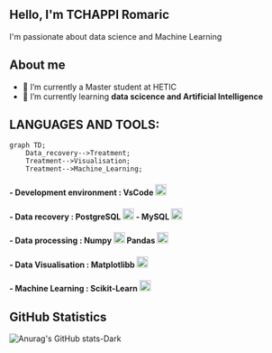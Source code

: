 ## Hello, I'm TCHAPPI Romaric
I'm passionate about data science and Machine Learning<br>

## About me
- 🔭 I’m currently a Master student at HETIC
- 🌱 I’m currently learning **data scicence and Artificial Intelligence**

## LANGUAGES AND TOOLS:
```mermaid
graph TD;
    Data_recovery-->Treatment;
    Treatment-->Visualisation;
    Treatment-->Machine_Learning;
```
#### - Development environment : VsCode <code><img height="20" alt="VsCode" src="https://cdn.jsdelivr.net/gh/devicons/devicon@latest/icons/vscode/vscode-original.svg"></code>

#### - Data recovery : PostgreSQL <code><img height="20" alt="PostgreSQL" src="https://cdn.jsdelivr.net/gh/devicons/devicon@latest/icons/postgresql/postgresql-original.svg"></code> **- MySQL** <code><img height="20" alt="MySQL" src="https://cdn.jsdelivr.net/gh/devicons/devicon@latest/icons/mysql/mysql-original.svg"></code>

#### - Data processing : Numpy <code><img height="20" alt="Numpy" src="https://cdn.jsdelivr.net/gh/devicons/devicon@latest/icons/numpy/numpy-original.svg"></code> Pandas <code><img height="20" alt="Pandas" src="https://cdn.jsdelivr.net/gh/devicons/devicon@latest/icons/pandas/pandas-original.svg"></code>

#### - Data Visualisation :  Matplotlibb <code><img height="20" alt="Matplotlib" src="https://cdn.jsdelivr.net/gh/devicons/devicon@latest/icons/matplotlib/matplotlib-original.svg"></code>
<!-- <code><img height="20" alt="Seaborn" src="https://cdn.jsdelivr.net/gh/devicons/devicon@latest/icons/pandas/pandas-original.svg"></code> -->

#### - Machine Learning : Scikit-Learn <code><img height="20" alt="Scikit-Learn" src="https://cdn.jsdelivr.net/gh/devicons/devicon@latest/icons/scikitlearn/scikitlearn-original.svg"></code> 

## GitHub Statistics  
![Anurag's GitHub stats-Dark](https://github-readme-stats.vercel.app/api?username=TchappiR&show_icons=true&theme=dark#gh-dark-mode-only)
